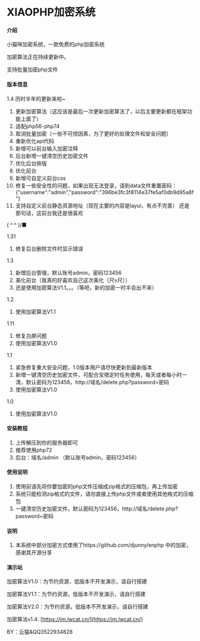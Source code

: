 # XIAOPHP加密系统

#### 介绍
  小猫咪加密系统，一款免费的php加密系统

  加密算法正在持续更新中。

  支持批量加密php文件

#### 版本信息

1.4
历时半年的更新来啦~
1.  更新加密算法（这应该是最后一次更新加密算法了，以后主要更新都在框架功能上面了）
2.  适配php56-php74
3.  取消批量加密（一些不可控因素，为了更好的处理文件和安全问题）
4.  重新优化api代码
4.  新增可以前台输入加密注释
6.  后台新增一键清空历史加密文件
7.  优化后台排版
8.  优化前台
9.  新增可自定义前台css
10. 修复一些安全性的问题，如果出现无法登录，请到data文件重置密码：{"username":"admin","password":"396be3fc3f8114e37fe5af0db9d95a8f"}
11. 支持自定义前台静态资源地址（现在主要的内容是layui，有点不完善）
还是那句话，这前台我还是很喜欢

( ^ ^ )/■

1.31
1.  修复后台删除文件时显示错误

1.3
1.  新增后台管理，默认账号admin，密码123456
2.  美化前台（我真的好喜欢自己这次美化（尺v尺））
3.  还是使用加密算法V1.1。。。（等吧，新的加密一时半会出不来）

1.2
1.  使用加密算法V1.1

1.11
1.  修复白屏问题
2.  使用加密算法V1.0

1.1
1.  紧急修复重大安全问题，1.0版本用户请尽快更新到最新版本
2.  新增一键清空历史加密文件，可配合宝塔定时任务使用，每天或者每小时一清，默认密码为123456，http://域名/delete.php?password=密码
3.  使用加密算法V1.0

1.0  
1.  使用加密算法V1.0


#### 安装教程

1.  上传解压到你的服务器即可
2.  推荐使用php72
3.  后台：域名/admin （默认账号admin，密码123456）

#### 使用说明

1.  使用前请先将你要加密的php文件压缩成zip格式的压缩包，再上传加密
2.  系统只能检测zip格式的文件，请勿直接上传php文件或者使用其他格式的压缩包
3.  一键清空历史加密文件，默认密码为123456，http://域名/delete.php?password=密码

#### 说明

1.  本系统中部分加密方式使用了https://github.com/djunny/enphp 中的加密，感谢其开源分享


#### 演示站

  加密算法V1.0：为节约资源，低版本不开发演示，请自行搭建

  加密算法V1.1：为节约资源，低版本不开发演示，请自行搭建

  加密算法V2.0：为节约资源，低版本不开发演示，请自行搭建

  加密算法v1.4: [https://jm.lwcat.cn/](https://jm.lwcat.cn/)

BY：云猫&QQ3522934828
